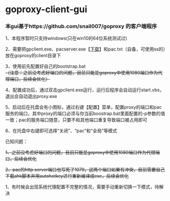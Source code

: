 # goproxy-client-gui
### 本gui基于https://github.com/snail007/goproxy 的客户端程序

1、本程序暂时只支持windows(只在win10的64位系统测试过)

2、需要把gpclient.exe、pacserver.exe【[下载](https://github.com/fuhuo/goproxy-client-gui/releases)】和pac.txt（自备，可使用ss的）放在goproxy的client目录下

3、使用前先配置好自己的bootstrap.bat   
~~（注意：之前没考虑好端口的问题，目前只能是goproxy中使用1080端口作为代理端口，后续会优化）~~

4、配置成功后，通过双击gpclient.exe运行，运行后程序会自动运行start.vbs，退出会自动退出proxy.exe

5、启动后在托盘会有小图标，通过右键【配置】菜单，配置proxy的端口和pac服务的端口，其中proxy的端口必须与你当前boostrap.bat里面配置的-p参数的值一致；pac的服务端口随意，只要不和其他端口重复导致端口被占用即可

6、在托盘中右键即可选择“关闭”、“pac”和“全局”等模式

已知问题：

~~1、之前没考虑好端口的问题，目前只能是goproxy中使用1080端口作为代理端口，后续会优化~~

~~2、pac的http server端口也写死了1079，这两个端口如果有冲突，目前需要自己下载ahk脚本并用autohotkey进行重新编译成exe，后续会优化~~

1、有时候会出现系统代理配置不完整的情况，需要手动重新切换一下模式，待解决
